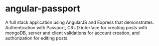 angular-passport
================

A full stack application using AngularJS and Express that demonstrates: Authentication with Passport, CRUD interface for creating posts with mongoDB, server and client validations for account creation, and authorization for editing posts.
